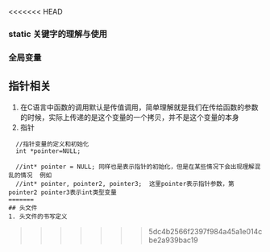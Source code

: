 <<<<<<< HEAD
### static 关键字的理解与使用

### 全局变量 

## 指针相关
1. 在C语言中函数的调用默认是传值调用，简单理解就是我们在传给函数的参数的时候，实际上传递的是这个变量的一个拷贝，并不是这个变量的本身
2. 指针
```
  //指针变量的定义和初始化
  int *pointer=NULL;

  //int* pointer = NULL; 同样也是表示指针的初始化，但是在某些情况下会出现理解混乱的情况  例如  
  //int* pointer, pointer2, pointer3;  这里pointer表示指针参数，第pointer2 pointer3表示int类型变量
=======
## 头文件  
1. 头文件的书写定义 
```
>>>>>>> 5dc4b2566f2397f984a45a1e014cbe2a939bac19

```
